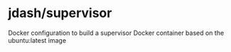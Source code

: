 jdash/supervisor
============

Docker configuration to build a supervisor Docker container based on the ubuntu:latest image
